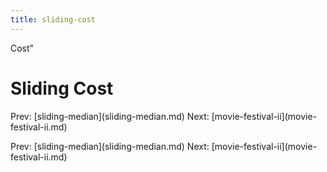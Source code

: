 ```yaml
---
title: sliding-cost
---
```


Cost\"

# Sliding Cost

Prev: \[sliding-median](sliding-median.md) Next:
\[movie-festival-ii](movie-festival-ii.md)

Prev: \[sliding-median](sliding-median.md) Next:
\[movie-festival-ii](movie-festival-ii.md)
